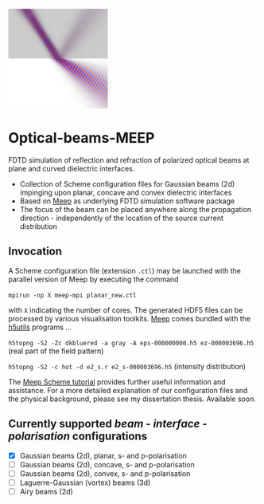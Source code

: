 ![planar](Gauss_2d/img/planar_cropped_rotated_resized.png) 
# Optical-beams-MEEP
FDTD simulation of reflection and refraction of polarized optical beams at plane and curved dielectric interfaces.
*   Collection of Scheme configuration files for Gaussian beams (2d) impinging upon planar, concave and convex
    dielectric interfaces
*   Based on [Meep](https://github.com/stevengj/meep) as underlying FDTD simulation software package
*   The focus of the beam can be placed anywhere along the propagation direction - independently of the location of the 
    source current distribution

## Invocation
A Scheme configuration file (extension ``.ctl``) may be launched with the parallel version of Meep by executing the command 

``mpirun -np X meep-mpi planar_new.ctl``

 with ``X`` indicating the number of cores.
The generated HDF5 files can be processed by various visualisation toolkits. [Meep](https://github.com/stevengj/meep) 
comes bundled with the [h5utils](https://github.com/stevengj/h5utils) programs ...

``h5topng -S2 -Zc dkbluered -a gray -A eps-000000000.h5 ez-000003696.h5`` (real part of the field pattern)

``h5topng -S2 -c hot -d e2_s.r e2_s-000003696.h5`` (intensity distribution)

The [Meep Scheme tutorial](https://meep.readthedocs.io/en/latest/Scheme_Tutorials/Basics/) provides further useful 
information and assistance.
For a more detailed explanation of our configuration files and the physical background, please see my dissertation 
thesis. Available soon.

## Currently supported _beam - interface - polarisation_ configurations
- [x] Gaussian beams (2d), planar, s- and p-polarisation
- [ ] Gaussian beams (2d), concave, s- and p-polarisation
- [ ] Gaussian beams (2d), convex, s- and p-polarisation
- [ ] Laguerre-Gaussian (vortex) beams (3d)
- [ ] Airy beams (2d)
